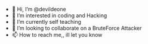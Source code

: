 - 👋 Hi, I’m @devildeone
- 👀 I’m interested in coding and Hacking
- 🌱 I’m currently self teaching
- 💞️ I’m looking to collaborate on a BruteForce Attacker
- 📫 How to reach me,, ill let you know

<!---
devildeone/devildeone is a beginner at this repository because its `README.md` (this file) appears on your GitHub profile.
You can click the Preview link to take a look at your changes.
--->
